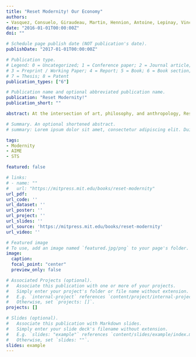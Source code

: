 ```yaml
---
title: "Reset Modernity! Our Economy"
authors:
- Vasquez, Consuelo, Giraudeau, Martin, Hennion, Antoine, Lepinay, Vincent, & O’Keeffe, Cormac
date: "2016-01-01T00:00:00Z"
doi: ""

# Schedule page publish date (NOT publication's date).
publishDate: "2017-01-01T00:00:00Z"

# Publication type.
# Legend: 0 = Uncategorized; 1 = Conference paper; 2 = Journal article;
# 3 = Preprint / Working Paper; 4 = Report; 5 = Book; 6 = Book section;
# 7 = Thesis; 8 = Patent
publication_types: ["6"]

# Publication name and optional abbreviated publication name.
publication: "Reset Modernity!"
publication_short: ""

abstract: At the intersection of art, philosophy, and anthropology, Reset Modernity! has assembled close to sixty authors, most of whom have participated, in one way or another, in the Inquiry into Modes of Existence initiated by Bruno Latour. Together they try to see whether such a reset and such encounters have any practicality. Much like the two exhibitions Iconoclash and Making Things Public, this book documents and completes what could be called a “thought exhibition:” Reset Modernity! held at ZKM | Center for Art and Media Karlsruhe from April to August 2016. Like the two others, this book, generously illustrated, includes contributions, excerpts, and works from many authors and artists.

# Summary. An optional shortened abstract.
# summary: Lorem ipsum dolor sit amet, consectetur adipiscing elit. Duis posuere tellus ac convallis placerat. Proin tincidunt magna sed ex sollicitudin condimentum.

tags:
- Modernity
- AIME
- STS

featured: false

# links:
# - name: ""
#   url: "https://mitpress.mit.edu/books/reset-modernity"
url_pdf: 
url_code: ''
url_dataset: ''
url_poster: ''
url_project: ''
url_slides: ''
url_source: 'https://mitpress.mit.edu/books/reset-modernity'
url_video: ''

# Featured image
# To use, add an image named `featured.jpg/png` to your page's folder. 
image:
  caption: 
  focal_point: "center"
  preview_only: false

# Associated Projects (optional).
#   Associate this publication with one or more of your projects.
#   Simply enter your project's folder or file name without extension.
#   E.g. `internal-project` references `content/project/internal-project/index.md`.
#   Otherwise, set `projects: []`.
projects: []

# Slides (optional).
#   Associate this publication with Markdown slides.
#   Simply enter your slide deck's filename without extension.
#   E.g. `slides: "example"` references `content/slides/example/index.md`.
#   Otherwise, set `slides: ""`.
slides: example
---
```


<!--{{% alert note %}}
Click the *Cite* button above to demo the feature to enable visitors to import publication metadata into their reference management software.
{{% /alert %}}

{{% alert note %}}
Click the *Slides* button above to demo Academic's Markdown slides feature.
{{% /alert %}}

Supplementary notes can be added here, including [code and math](https://sourcethemes.com/academic/docs/writing-markdown-latex/).-->
